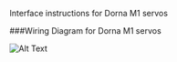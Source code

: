 Interface instructions for Dorna M1 servos


###Wiring Diagram for Dorna M1 servos

![Alt Text](https://github.com/tronicgr/AMC-AASD15A-Firmware/blob/master/DornaM1_interface/AMC-AASD15A%20to%20Dorna%20M1%20connections_sm.jpg)

